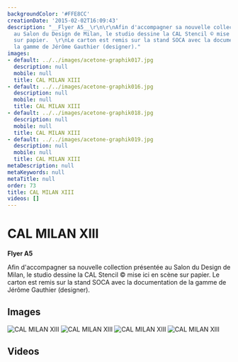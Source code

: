 ```yaml
---
backgroundColor: '#FFE8CC'
creationDate: '2015-02-02T16:09:43'
description: "__Flyer A5__\r\n\r\nAfin d'accompagner sa nouvelle collection présentée
  au Salon du Design de Milan, le studio dessine la CAL Stencil © mise ici en scène
  sur papier.  \r\nLe carton est remis sur la stand SOCA avec la documentation de
  la gamme de Jérôme Gauthier (designer)."
images:
- default: ../../images/acetone-graphik017.jpg
  description: null
  mobile: null
  title: CAL MILAN XIII
- default: ../../images/acetone-graphik016.jpg
  description: null
  mobile: null
  title: CAL MILAN XIII
- default: ../../images/acetone-graphik018.jpg
  description: null
  mobile: null
  title: CAL MILAN XIII
- default: ../../images/acetone-graphik019.jpg
  description: null
  mobile: null
  title: CAL MILAN XIII
metaDescription: null
metaKeywords: null
metaTitle: null
order: 73
title: CAL MILAN XIII
videos: []
---
```


# CAL MILAN XIII

__Flyer A5__

Afin d'accompagner sa nouvelle collection présentée au Salon du Design de Milan, le studio dessine la CAL Stencil © mise ici en scène sur papier.
Le carton est remis sur la stand SOCA avec la documentation de la gamme de Jérôme Gauthier (designer).

## Images

![CAL MILAN XIII](../../images/acetone-graphik017.jpg)
![CAL MILAN XIII](../../images/acetone-graphik016.jpg)
![CAL MILAN XIII](../../images/acetone-graphik018.jpg)
![CAL MILAN XIII](../../images/acetone-graphik019.jpg)

## Videos

